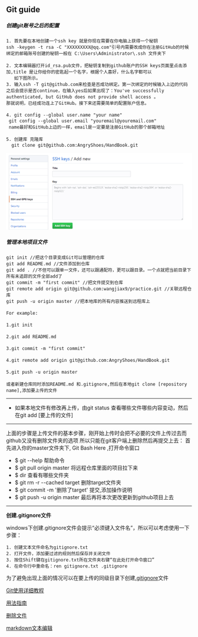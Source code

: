 ## Git guide

##### 创建git账号之后的配置
    1. 首先要在本地创建一个ssh key 就是你现在需要在你电脑上获得一个秘钥
    ssh -keygen -t rsa -C "XXXXXXXXX@qq.com"引号内需要改成你在注册GitHub的时候绑定的邮箱账号创建的秘钥一般在 C:\Users\Administrator\.ssh 文件夹下

    2. 文本编辑器打开id_rsa.pub文件，把秘钥复制到github账户的SSH keys页面里点击添加,title 是让你给你的密匙起一个名字，根据个人喜好，什么名字都可以
       如下图所示。
    3. 输入ssh -T git@github.com来检查是否成功绑定。第一次绑定的时候输入上边的代码之后会提示是否continue，在输入yes后如果出现了：You've successfully authenticated, but GitHub does not provide shell access 。
    那就说明，已经成功连上了GitHub。接下来还需要简单的配置账户信息。

    4. git config --global user.name "your name"
     git config --global user.email "youremail@youremail.com"
     name最好和GitHub上边的一样，email是一定要是注册GitHub的那个邮箱地址

    5. 创建库 克隆库
      git clone git@github.com:AngryShoes/HandBook.git
![add sshKey](https://github.com/AngryShoes/HandBook/blob/master/Git/images/addSSHKey.png)
##### 管理本地项目文件

    git init //把这个目录变成Git可以管理的仓库
    git add README.md //文件添加到仓库
    git add . //不但可以跟单一文件，还可以跟通配符，更可以跟目录。一个点就把当前目录下所有未追踪的文件全部add了 
    git commit -m "first commit" //把文件提交到仓库
    git remote add origin git@github.com:wangjiax9/practice.git //关联远程仓库  
    git push -u origin master //把本地库的所有内容推送到远程库上
 
    For example:
    
    1.git init

    2.git add README.md

    3.git commit -m "first commit"

    4.git remote add origin git@github.com:AngryShoes/HandBook.git

    5.git push -u origin master

    或者新建仓库同时添加README.md 和.gitignore,然后在本地git clone [repository name],添加要上传的文件

---
* 如果本地文件有修改再上传，由git status 查看哪些文件哪些内容变动，然后在git add [要上传的文件]

---
上面的步骤是上传文件的基本步骤，刚开始上传时会把不必要的文件上传过去而github又没有删除文件夹的选项
所以只能在git客户端上删除然后再提交上去：
首先进入你的master文件夹下, Git Bash Here ,打开命令窗口

* $ git --help 帮助命令
* $ git pull origin master 将远程仓库里面的项目拉下来
* $ dir  查看有哪些文件夹
* $ git rm -r --cached target  删除target文件夹
* $ git commit -m '删除了target'  提交,添加操作说明
* $ git push -u origin master 最后再将本次更改更新到github项目上去

---
**创建.gitignore文件**

windows下创建.gitignore文件会提示“必须键入文件名”，所以可以考虑使用一下步骤：

    1. 创建文本文件命名为gitignore.txt       
    2. 打开文件，添加要过滤的规则然后保存并关闭文件       
    3. 按住Shift键在gitignore.txt所在文件夹右键“在此处打开命令窗口”  
    4. 在命令行中重命名：ren gitignore.txt .gitignore

为了避免出现上面的情况可以在要上传的同级目录下创建[.gitignore](http://blog.csdn.net/gjy211/article/details/51607347)文件

[Git使用详细教程](https://blog.csdn.net/youzhouliu/article/details/78952453)

[用法指南](http://www.cnblogs.com/specter45/p/github.html)

[删除文件](http://blog.csdn.net/wudinaniya/article/details/77508229)

[markdown文本编辑](http://blog.csdn.net/u011419965/article/details/50536937#1-强调)
